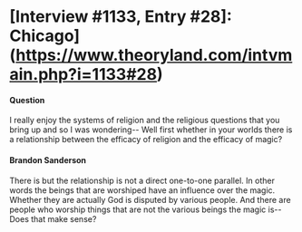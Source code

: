 # [Interview #1133, Entry #28]: Chicago](https://www.theoryland.com/intvmain.php?i=1133#28)

#### Question

I really enjoy the systems of religion and the religious questions that you bring up and so I was wondering-- Well first whether in your worlds there is a relationship between the efficacy of religion and the efficacy of magic?

#### Brandon Sanderson

There is but the relationship is not a direct one-to-one parallel. In other words the beings that are worshiped have an influence over the magic. Whether they are actually God is disputed by various people. And there are people who worship things that are not the various beings the magic is-- Does that make sense?

